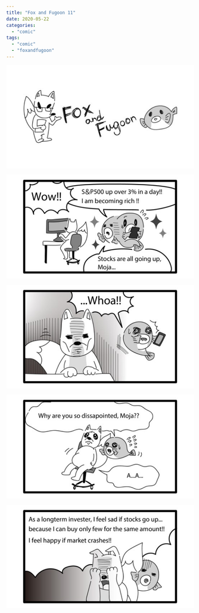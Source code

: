 ```yaml
---
title: "Fox and Fugoon 11"
date: 2020-05-22
categories: 
  - "comic"
tags: 
  - "comic"
  - "foxandfugoon"
---
```


![](images/title_Fox_and_Fugoon-2.jpg)

![](images/11.1.jpeg)

![](images/11.2.jpeg)

![](images/11.3.jpeg)

![](images/11.4.jpeg)
